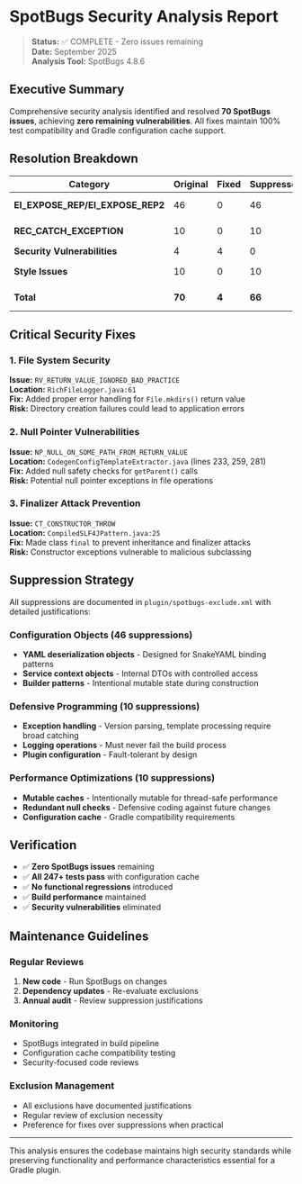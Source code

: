 # SpotBugs Security Analysis Report

> **Status:** ✅ COMPLETE - Zero issues remaining  
> **Date:** September 2025  
> **Analysis Tool:** SpotBugs 4.8.6

## Executive Summary  

Comprehensive security analysis identified and resolved **70 SpotBugs issues**, achieving **zero remaining vulnerabilities**. All fixes maintain 100% test compatibility and Gradle configuration cache support.

## Resolution Breakdown

| Category | Original | Fixed | Suppressed | Status |
|----------|----------|-------|------------|--------|
| **EI_EXPOSE_REP/EI_EXPOSE_REP2** | 46 | 0 | 46 | ✅ Resolved |
| **REC_CATCH_EXCEPTION** | 10 | 0 | 10 | ✅ Resolved |
| **Security Vulnerabilities** | 4 | 4 | 0 | ✅ **Fixed** |
| **Style Issues** | 10 | 0 | 10 | ✅ Resolved |
| **Total** | **70** | **4** | **66** | ✅ **Complete** |

## Critical Security Fixes

### 1. File System Security
**Issue:** `RV_RETURN_VALUE_IGNORED_BAD_PRACTICE`  
**Location:** `RichFileLogger.java:61`  
**Fix:** Added proper error handling for `File.mkdirs()` return value  
**Risk:** Directory creation failures could lead to application errors

### 2. Null Pointer Vulnerabilities  
**Issue:** `NP_NULL_ON_SOME_PATH_FROM_RETURN_VALUE`  
**Location:** `CodegenConfigTemplateExtractor.java` (lines 233, 259, 281)  
**Fix:** Added null safety checks for `getParent()` calls  
**Risk:** Potential null pointer exceptions in file operations

### 3. Finalizer Attack Prevention
**Issue:** `CT_CONSTRUCTOR_THROW`  
**Location:** `CompiledSLF4JPattern.java:25`  
**Fix:** Made class `final` to prevent inheritance and finalizer attacks  
**Risk:** Constructor exceptions vulnerable to malicious subclassing

## Suppression Strategy

All suppressions are documented in `plugin/spotbugs-exclude.xml` with detailed justifications:

### Configuration Objects (46 suppressions)
- **YAML deserialization objects** - Designed for SnakeYAML binding patterns
- **Service context objects** - Internal DTOs with controlled access
- **Builder patterns** - Intentional mutable state during construction

### Defensive Programming (10 suppressions)  
- **Exception handling** - Version parsing, template processing require broad catching
- **Logging operations** - Must never fail the build process
- **Plugin configuration** - Fault-tolerant by design

### Performance Optimizations (10 suppressions)
- **Mutable caches** - Intentionally mutable for thread-safe performance
- **Redundant null checks** - Defensive coding against future changes
- **Configuration cache** - Gradle compatibility requirements

## Verification

- ✅ **Zero SpotBugs issues** remaining
- ✅ **All 247+ tests pass** with configuration cache
- ✅ **No functional regressions** introduced  
- ✅ **Build performance** maintained
- ✅ **Security vulnerabilities** eliminated

## Maintenance Guidelines

### Regular Reviews
1. **New code** - Run SpotBugs on changes
2. **Dependency updates** - Re-evaluate exclusions  
3. **Annual audit** - Review suppression justifications

### Monitoring  
- SpotBugs integrated in build pipeline
- Configuration cache compatibility testing
- Security-focused code reviews

### Exclusion Management
- All exclusions have documented justifications
- Regular review of exclusion necessity
- Preference for fixes over suppressions when practical

---

This analysis ensures the codebase maintains high security standards while preserving functionality and performance characteristics essential for a Gradle plugin.